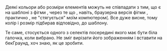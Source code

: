 Деякі кольори або розміри елементів можуть не співпадати з тим, що є на шаблоні з фігми , через те що , навіть, браузерна версія фігми , практично , не "стягується" моїм компютером(. Все дуже висне, тому колір і розмір підбирав відповідно, до шаблону.

 Те саме, стосується одного з селектів посередині якого має бути біла галочка, коли вибрано. Не зміг вирізати його зображенням і вставити на бекГраунд, хоч знаю, як це зробити.